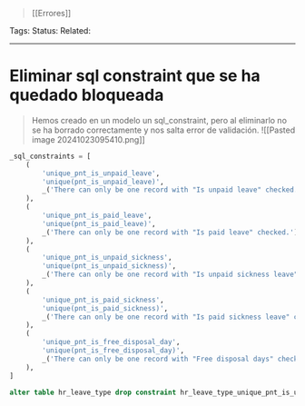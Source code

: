 > [[Errores]]

Tags: 
Status: 
Related: 

___

# Eliminar sql constraint que se ha quedado bloqueada

> Hemos creado en un modelo un sql_constraint, pero al eliminarlo no se ha borrado correctamente y nos salta error de validación.
> ![[Pasted image 20241023095410.png]]

```sql
_sql_constraints = [  
    (  
        'unique_pnt_is_unpaid_leave',  
        'unique(pnt_is_unpaid_leave)',  
        _('There can only be one record with "Is unpaid leave" checked.')  
    ),  
    (  
        'unique_pnt_is_paid_leave',  
        'unique(pnt_is_paid_leave)',  
        _('There can only be one record with "Is paid leave" checked.')  
    ),  
    (  
        'unique_pnt_is_unpaid_sickness',  
        'unique(pnt_is_unpaid_sickness)',  
        _('There can only be one record with "Is unpaid sickness leave" checked.')  
    ),  
    (  
        'unique_pnt_is_paid_sickness',  
        'unique(pnt_is_paid_sickness)',  
        _('There can only be one record with "Is paid sickness leave" checked.')  
    ),  
    (  
        'unique_pnt_is_free_disposal_day',  
        'unique(pnt_is_free_disposal_day)',  
        _('There can only be one record with "Free disposal days" checked.')  
    ),  
]
```

```sql
alter table hr_leave_type drop constraint hr_leave_type_unique_pnt_is_unpaid_leave;
```
